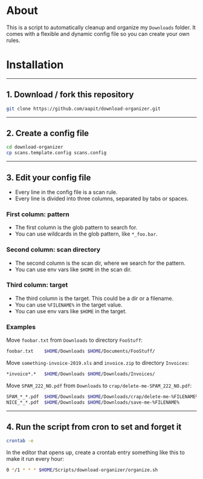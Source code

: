 # About
This is a script to automatically cleanup and organize my `Downloads` folder.
It comes with a flexible and dynamic config file so you can create your own rules.


# Installation
________________________________________________________________________________

## 1. Download / fork this repository

```bash
git clone https://github.com/aapit/download-organizer.git
```

________________________________________________________________________________

## 2. Create a config file
```bash
cd download-organizer
cp scans.template.config scans.config
```
________________________________________________________________________________

## 3. Edit your config file

- Every line in the config file is a scan rule.
- Every line is divided into three columns, separated by tabs or spaces.

### First column: pattern
- The first column is the glob pattern to search for.
- You can use wildcards in the glob pattern, like `*_foo.bar`.

### Second column: scan directory
- The second column is the scan dir, where we search for the pattern.
- You can use env vars like `$HOME` in the scan dir.

### Third column: target
- The third column is the target. This could be a dir or a filename.
- You can use `%FILENAME%` in the target value.
- You can use env vars like `$HOME` in the target.

### Examples
Move `foobar.txt` from `Downloads` to directory `FooStuff`:
```sh
foobar.txt    $HOME/Downloads $HOME/Documents/FooStuff/
```

Move `something-invoice-2019.xls` and `invoice.zip` to directory `Invoices`:
```sh
*invoice*.*   $HOME/Downloads $HOME/Downloads/Invoices/
```

Move `SPAM_222_NO.pdf` from `Downloads` to `crap/delete-me-SPAM_222_NO.pdf`:
```sh
SPAM_*_*.pdf  $HOME/Downloads $HOME/Downloads/crap/delete-me-%FILENAME%
NICE_*_*.pdf  $HOME/Downloads $HOME/Downloads/save-me-%FILENAME%
```

________________________________________________________________________________

## 4. Run the script from cron to set and forget it
```bash
crontab -e
```
In the editor that opens up, create a crontab entry something like this to make it run every hour:
```bash
0 */1 * * * $HOME/Scripts/download-organizer/organize.sh
```
